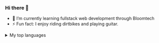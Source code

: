 ### Hi there 👋

  - 🌱 I’m currently learning fullstack web development through Bloomtech  
  - ⚡ Fun fact: I enjoy riding dirtbikes and playing guitar.
<details>
<summary>My top languages</summary>

| Rank | Languages |
|-----:|-----------|
|     1| Javascript|
|     2| HTML      |
|     3| CSS       |

</details>

<!--
**tsnapp91/tsnapp91** is a ✨ _special_ ✨ repository because its `README.md` (this file) appears on your GitHub profile.


